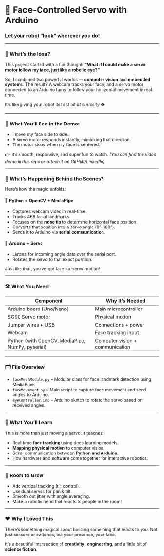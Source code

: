 # 🤖 Face-Controlled Servo with Arduino

### Let your robot “look” wherever you do!

---

### 👋 What’s the Idea?

This project started with a fun thought:
**"What if I could make a servo motor follow my face, just like a robotic eye?"**

So, I combined two powerful worlds — **computer vision** and **embedded systems**. The result? A webcam tracks your face, and a servo motor connected to an Arduino turns to follow your horizontal movement in real-time.

It’s like giving your robot its first bit of *curiosity* 👁️

---

### 🎥 What You’ll See in the Demo:

* I move my face side to side.
* A servo motor responds instantly, mimicking that direction.
* The motor stops when my face is centered.

👉 It’s smooth, responsive, and super fun to watch. *(You can find the video demo in this repo or attach it on GitHub/LinkedIn)*

---

### 🧩 What’s Happening Behind the Scenes?

Here’s how the magic unfolds:

#### 🧠 Python + OpenCV + MediaPipe

* Captures webcam video in real-time.
* Tracks 468 facial landmarks.
* Focuses on the **nose tip** to determine horizontal face position.
* Converts that position into a servo angle (0°–180°).
* Sends it to Arduino via **serial communication**.

#### 🤖 Arduino + Servo

* Listens for incoming angle data over the serial port.
* Rotates the servo to that exact position.

Just like that, you’ve got face-to-servo motion!

---

### 🛠️ What You Need

| Component                                        | Why It’s Needed                 |
| ------------------------------------------------ | ------------------------------- |
| Arduino board (Uno/Nano)                         | Main microcontroller            |
| SG90 Servo motor                                 | Physical motion                 |
| Jumper wires + USB                               | Connections + power             |
| Webcam                                           | Face tracking input             |
| Python (with OpenCV, MediaPipe, NumPy, pyserial) | Computer vision + communication |

---

### 🗂️ File Overview

* `faceMeshModule.py` – Modular class for face landmark detection using MediaPipe.
* `faceMovement.py`   – Main script to capture face movement and send angles to Arduino.
* `eyeController.ino` – Arduino sketch to rotate the servo based on received angles.

---

### 🚀 What You’ll Learn

This is more than just moving a servo. It teaches:

* Real-time **face tracking** using deep learning models.
* **Mapping physical motion** to computer vision.
* Serial communication between **Python and Arduino**.
* How hardware and software come together for interactive robotics.

---

### 🌱 Room to Grow

* Add vertical tracking (tilt control).
* Use dual servos for pan & tilt.
* Smooth out jitter with angle averaging.
* Make a robotic head that reacts to people in the room!

---

### ❤️ Why I Loved This

There’s something magical about building something that reacts to *you*.
Not just sensors or switches, but your presence, your face.

It’s a beautiful intersection of **creativity**, **engineering**, and a little bit of **science fiction**.

